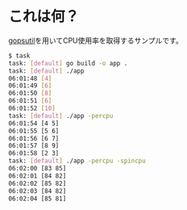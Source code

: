 # これは何？

[gopsutil](https://github.com/shirou/gopsutil)を用いてCPU使用率を取得するサンプルです。

```sh
$ task
task: [default] go build -o app .
task: [default] ./app
06:01:48 [4]
06:01:49 [6]
06:01:50 [8]
06:01:51 [6]
06:01:52 [10]
task: [default] ./app -percpu
06:01:54 [4 5]
06:01:55 [5 6]
06:01:56 [6 7]
06:01:57 [8 9]
06:01:58 [2 3]
task: [default] ./app -percpu -spincpu
06:02:00 [83 85]
06:02:01 [84 82]
06:02:02 [85 82]
06:02:03 [84 82]
06:02:04 [85 81]
```
